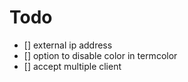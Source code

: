 # Todo

- [] external ip address
- [] option to disable color in termcolor
- [] accept multiple client